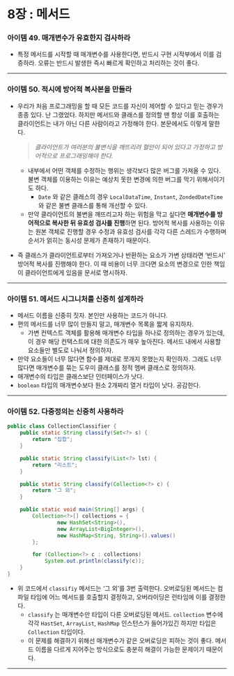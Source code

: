 # 8장 : 메서드

### 아이템 49. 매개변수가 유효한지 검사하라

- 특정 메서드를 시작할 때 매개변수를 사용한다면, 반드시 구현 시작부에서 이를 검증하라. 오류는 반드시 발생한 즉시 빠르게 확인하고 처리하는 것이 좋다.

---

### 아이템 50. 적시에 방어적 복사본을 만들라

- 우리가 처음 프로그래밍을 할 때 모든 코드를 자신이 제어할 수 있다고 믿는 경우가 종종 있다. 난 그랬었다. 하지만 메서드와 클래스를 정의할 땐 항상 이를 호출하는 클라이언트는 내가 아닌 다른 사람이라고 가정해야 한다. 본문에서도 이렇게 말한다.
    
    > *클라이언트가 여러분의 불변식을 깨뜨리려 혈안이 되어 있다고 가정하고 방어적으로 프로그래밍해야 한다.*
    > 
    - 내부에서 어떤 객체를 수정하는 행위는 생각보다 많은 버그를 가져올 수 있다. 불변 객체를 이용하는 이유는 예상치 못한 변경에 의한 버그를 막기 위해서이기도 하다.
        - `Date` 와 같은 클래스의 경우 `LocalDataTime`, `Instant`, `ZondedDateTime` 와 같은 불변 클래스를 통해 개선할 수 있다.
    - 만약 클라이언트의 불변을 깨뜨리고자 하는 위험을 막고 싶다면 **매개변수를 방어적으로 복사한 뒤 유효성 검사를 진행**하면 된다. 방어적 복사를 사용하는 이유는 원본 객체로 진행할 경우 수정과 유효성 검사를 각각 다른 스레드가 수행하며 순서가 얽히는 동시성 문제가 존재하기 때문이다.
- 즉 클래스가 클라이언트로부터 가져오거나 반환하는 요소가 가변 상태라면 ‘반드시’ 방어적 복사를 진행해야 한다. 이 때 비용이 너무 크다면 요소의 변경으로 인한 책임이 클라이언트에게 있음을 문서로 명시하자.

---

### 아이템 51. 메서드 시그니처를 신중히 설계하라

- 메서드 이름을 신중히 짓자. 본인만 사용하는 코드가 아니다.
- 편의 메서드를 너무 많이 만들지 말고, 매개변수 목록을 짧게 유지하자.
    - 가변 컨텍스트 객체를 활용해 매개변수 타입을 하나로 정의하는 경우가 있는데, 이 경우 해당 컨택스트에 대한 의존도가 매우 높아진다. 메서드 내에서 사용할 요소들만 별도로 나눠서 정의하자.
- 만약 요소들이 너무 많다면 함수를 제대로 쪼개지 못했는지 확인하자. 그래도 너무 많다면 매개변수를 묶는 도우미 클래스를 정적 멤버 클래스로 정의하자.
- 매개변수의 타입은 클래스보단 인터페이스가 낫다.
- `boolean` 타입의 매개변수보다 원소 2개짜리 열거 타입이 낫다. 공감한다.

---

### 아이템 52. 다중정의는 신중히 사용하라

```java
public class CollectionClassifier {
    public static String classify(Set<?> s) {
        return "집합";
    }

    public static String classify(List<?> lst) {
        return "리스트";
    }

    public static String classify(Collection<?> c) {
        return "그 외";
    }

    public static void main(String[] args) {
        Collection<?>[] collections = {
                new HashSet<String>(),
                new ArrayList<BigInteger>(),
                new HashMap<String, String>().values()
        };

        for (Collection<?> c : collections)
            System.out.println(classify(c));
    }
}
```

- 위 코드에서 `classifiy` 메서드는 ‘그 외’를 3번 출력한다. 오버로딩된 메서드는 컴파일 타임에 어느 메서드를 호출할지 결정하고, 오버라이딩은 런타임에 이를 결정한다.
    - `classify` 는 매개변수만 타입이 다른 오버로딩된 메서드. `collection` 변수에 각각 `HastSet`, `ArrayList`, `HashMap` 인스턴스가 들어가있긴 하지만 타입은 `Collection` 타입이다.
    - 이 문제를 해결하기 위해선 매개변수가 같은 오버로딩은 피하는 것이 좋다. 메서드 이름을 다르게 지어주는 방식으로도 충분히 해결이 가능한 문제이기 때문이다.

---